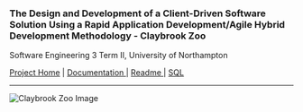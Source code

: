 ### The Design and Development of a Client-Driven Software Solution Using a Rapid Application Development/Agile Hybrid Development Methodology - Claybrook Zoo
Software Engineering 3 Term II, University of Northampton

<a href = "https://github.com/diwaslamsal/ClaybrookZoo">Project Home</a> | <a href = "https://diwaslamsal.github.io/ClaybrookZoo/18406547-diwas-lamsal-claybrook-zoo-report.pdf" target="_blank"> Documentation </a> | <a href = "https://diwaslamsal.github.io/ClaybrookZoo/readme.txt" target="_blank"> Readme </a> | <a href = "https://diwaslamsal.github.io/ClaybrookZoo/zooassignment.sql" target="_blank"> SQL </a>

<hr>

![Claybrook Zoo Image](https://diwaslamsal.github.io/ClaybrookZoo/ZooAssignment/claybrook.png)




